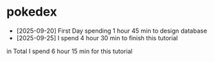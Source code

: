 # pokedex

- [2025-09-20] First Day spending 1 hour 45 min to design database
- [2025-09-25] I spend 4 hour 30 min to finish this tutorial

in Total I spend 6 hour 15 min for this tutorial